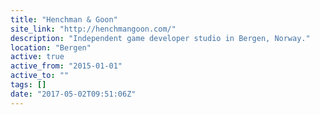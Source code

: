 ```yaml
---
title: "Henchman & Goon"
site_link: "http://henchmangoon.com/"
description: "Independent game developer studio in Bergen, Norway."
location: "Bergen"
active: true
active_from: "2015-01-01"
active_to: ""
tags: []
date: "2017-05-02T09:51:06Z"
---
```

